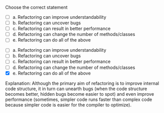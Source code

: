 <panel header=":lock::key: Refactoring">
<question>

Choose the correct statement

- [ ] a. Refactoring can improve understandability
- [ ] b. Refactoring can uncover bugs
- [ ] c. Refactoring can result in better performance
- [ ] d. Refactoring can change the number of methods/classes
- [ ] e. Refactoring can do all of the above

<div slot="answer">

- [ ] a. Refactoring can improve understandability
- [ ] b. Refactoring can uncover bugs
- [ ] c. Refactoring can result in better performance
- [ ] d. Refactoring can change the number of methods/classes
- [x] e. Refactoring can do all of the above

Explanation: Although the primary aim of refactoring is to improve internal code structure, it in turn can unearth bugs (when the code structure becomes better, hidden bugs become easier to spot) and even improve performance (sometimes, simpler code runs faster than complex code because simpler code is easier for the compiler to optimize). 

</div>
</question>
</panel>
